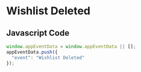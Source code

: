 # Wishlist Deleted

### 

## Javascript Code
```js
window.appEventData = window.appEventData || [];
appEventData.push({
  "event": "Wishlist Deleted"
});
```




